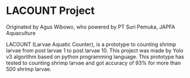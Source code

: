 # LACOUNT Project

Originated by Agus Wibowo, who powered by PT Suri Pemuka, JAPFA Aquaculture

LACOUNT (Larvae Aquatic Counter), is a prototype to counting shrimp larvae from post larvae 1 to post larvae 10. 
This project was made by Yolo v3 algorithm based on python programming language. This prototype has tested to counting shrimp larvae and got accuracy of 93%
for more than 500 shrimp larvae. 
